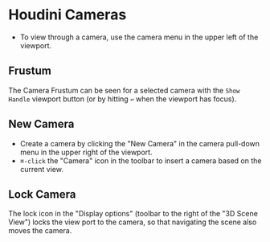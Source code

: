 # Houdini Cameras

- To view through a camera, use the camera menu in the upper left of the viewport.

## Frustum

The Camera Frustum can be seen for a selected camera with the `Show Handle` viewport button (or by hitting `↩` when the viewport has focus).

## New Camera

- Create a camera by clicking the "New Camera" in the camera pull-down menu in the upper right of the viewport.
- `⌘-click` the "Camera" icon in the toolbar to insert a camera based on the current view.

## Lock Camera

The lock icon in the "Display options" (toolbar to the right of the "3D Scene View") locks the view port to the camera, so that navigating the scene also moves the camera.
